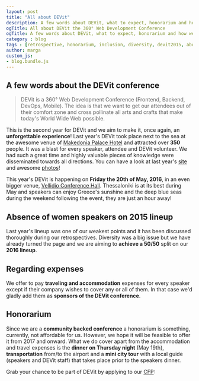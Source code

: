 ```yaml
---
layout: post
title: "All about DEVit"
description: A few words about DEVit, what to expect, honorarium and how we tackle diversity and inclusion
ogTitle: All about DEVit the 360° Web Development Conference
ogTitle: A few words about DEVit, what to expect, honorarium and how we tackle diversity and inclusion
category : blog
tags : [retrospective, honorarium, inclusion, diversity, devit2015, about, mea culpa]
author: marga
custom_js:
- blog.bundle.js
---
```



## A few words about the DEVit conference

>DEVit is a 360° Web Development Conference (Frontend, Backend, DevOps, Mobile). The idea is that we want to get our attendees out of their comfort zone and cross pollinate all arts and crafts that make today's World Wide Web possible.

This is the second year for DEVit and we aim to make it, once again, an **unforgettable experience**! Last year's DEVit took place next to the sea at the awesome venue of [Makedonia Palace Hotel](http://www.makedoniapalace.com/) and attracted over **350** people. It was a blast for every speaker, attendee and DEVit volunteer. We had such a great time and highly valuable pieces of knowledge were disseminated towards all directions. You can have a look at last year's [site](http://devitconf.org/2015/) and awesome [photos](https://www.flickr.com/photos/131931106@N08/sets/72157653228840910/)!

This year's DEVit is happening on **Friday the 20th of May, 2016**, in an even bigger venue, [Vellidio Conference Hall](http://profile.helexpo.gr/profile/en/thessaloniki%20vellidis). Thessaloniki is at its best during May and speakers can enjoy Greece's sunshine and the deep blue seas during the weekend following the event, they are just an hour away!

## Absence of women speakers on 2015 lineup

Last year's lineup was one of our weakest points and it has been discussed thoroughly during our retrospectives. Diversity was a big issue but we have already turned the page and we are aiming to **achieve a 50/50** split on our **2016 lineup**.

## Regarding expenses

We offer to pay **traveling and accommodation** expenses for every speaker except if their company wishes to cover any or all of them.  In that case we'd gladly add them as **sponsors of the DEVit conference**.

## Honorarium

Since we are a **community backed conference** a honorarium is something, currently, not affordable for us. However, we hope it will be feasible to offer it from 2017 and onward. What we do cover apart from the accommodation and travel expenses is the **dinner on Thursday night** (May 19th), **transportation** from/to the airport and a **mini city tour** with a local guide (speakers and DEVit staff) that takes place prior to the speakers dinner.

Grab your chance to be part of DEVit by applying to our [CFP](https://docs.google.com/forms/d/1WOPx_vhoXwR4HBYp3HVAkr5OkV-ysiYbWz4WINsCR_Q/viewform?c=0&w=1):
